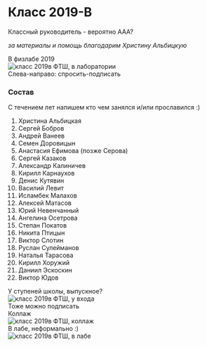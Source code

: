 <!--?title Класс 2019-В -->

# Класс 2019-В

Классный руководитель - вероятно ААА?

_за материалы и помощь благодарим Христину Альбицкую_ 

<div class="row">
  <div class="col-xl-8 offset-xl-2 col-sm-12 text-center">
    В физлабе 2019<br/>
    <img src="https://pths-archive.github.io/static/img/classes/2019v/lab_faces.jpg" alt="класс 2019в ФТШ, в лаборатории" class="full-width"/><br/>
    <span class="hint">Слева-направо: спросить-подписать</span>
  </div>
</div>

### Состав

С течением лет напишем кто чем занялся и/или прославился :)

1. Христина Альбицкая
1. Сергей Бобров
1. Андрей Ванеев
1. Семен Доровицын
1. Анастасия Ефимова (позже Серова)
1. Сергей Казаков
1. Александр Калиничев
1. Кирилл Карнаухов
1. Денис Кутявин
1. Василий Левит
1. Исламбек Малахов
1. Алексей Матасов
1. Юрий Невенчанный
1. Ангелина Осетрова
1. Степан Покатов
1. Никита Птицын
1. Виктор Слотин
1. Руслан Сулейманов
1. Наталья Тарасова
1. Кирилл Хоружий
1. Даниил Эскоскин
1. Виктор Юдов

<div class="row">
  <div class="col-xl-4 col-sm-12 text-center">
    У ступеней школы, выпускное?<br/>
    <img src="https://pths-archive.github.io/static/img/classes/2019v/at_entrance.jpg" alt="класс 2019в ФТШ, у входа" class="full-width"/><br/>
    <span class="hint">Тоже можно подписать</span>
  </div>
  <div class="col-xl-4 col-sm-12 text-center">
    Коллаж<br/>
    <img src="https://pths-archive.github.io/static/img/classes/2019v/collage.jpg" alt="класс 2019в ФТШ, коллаж" class="full-width"/><br/>
  </div>
  <div class="col-xl-4 col-sm-12 text-center">
    В лабе, неформально :)<br/>
    <img src="https://pths-archive.github.io/static/img/classes/2019v/lab_a3_lies.jpg" alt="класс 2019в ФТШ, в лабе" class="full-width"/><br/>
  </div>
</div>
